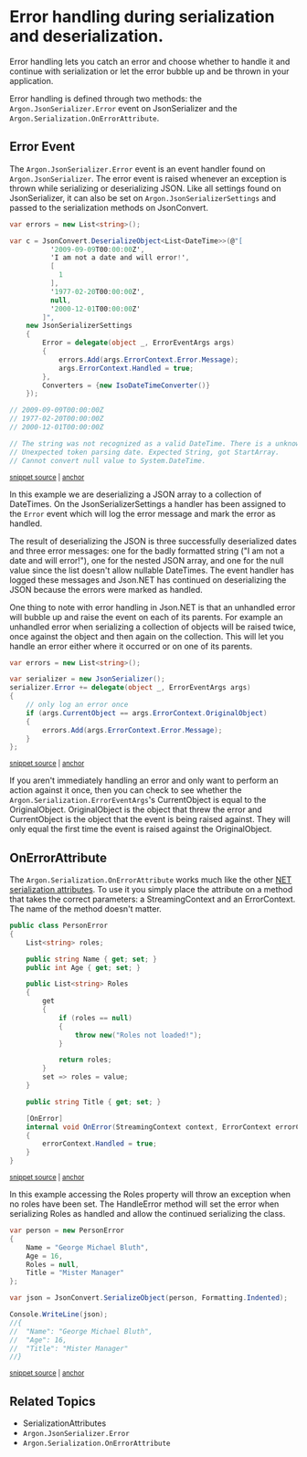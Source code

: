 # Error handling during serialization and deserialization.

Error handling lets you catch an error and choose whether to handle it and continue with serialization or let the error bubble up and be thrown in your application.

Error handling is defined through two methods: the `Argon.JsonSerializer.Error` event on JsonSerializer and the `Argon.Serialization.OnErrorAttribute`.


## Error Event

The `Argon.JsonSerializer.Error` event is an event handler found on `Argon.JsonSerializer`. The error event is raised whenever an exception is thrown while serializing or deserializing JSON. Like all settings found on JsonSerializer, it can also be set on `Argon.JsonSerializerSettings` and passed to the serialization methods on JsonConvert.

<!-- snippet: SerializationErrorHandling -->
<a id='snippet-serializationerrorhandling'></a>
```cs
var errors = new List<string>();

var c = JsonConvert.DeserializeObject<List<DateTime>>(@"[
          '2009-09-09T00:00:00Z',
          'I am not a date and will error!',
          [
            1
          ],
          '1977-02-20T00:00:00Z',
          null,
          '2000-12-01T00:00:00Z'
        ]",
    new JsonSerializerSettings
    {
        Error = delegate(object _, ErrorEventArgs args)
        {
            errors.Add(args.ErrorContext.Error.Message);
            args.ErrorContext.Handled = true;
        },
        Converters = {new IsoDateTimeConverter()}
    });

// 2009-09-09T00:00:00Z
// 1977-02-20T00:00:00Z
// 2000-12-01T00:00:00Z

// The string was not recognized as a valid DateTime. There is a unknown word starting at index 0.
// Unexpected token parsing date. Expected String, got StartArray.
// Cannot convert null value to System.DateTime.
```
<sup><a href='/src/Tests/Documentation/SerializationTests.cs#L200-L232' title='Snippet source file'>snippet source</a> | <a href='#snippet-serializationerrorhandling' title='Start of snippet'>anchor</a></sup>
<!-- endSnippet -->

In this example we are deserializing a JSON array to a collection of DateTimes. On the JsonSerializerSettings a handler has been assigned to the `Error` event which will log the error message and mark the error as handled.

The result of deserializing the JSON is three successfully deserialized dates and three error messages: one for the badly formatted string ("I am not a date and will error!"), one for the nested JSON array, and one for the null value since the list doesn't allow nullable DateTimes. The event handler has logged these messages and Json.NET has continued on deserializing the JSON because the errors were marked as handled.

One thing to note with error handling in Json.NET is that an unhandled error will bubble up and raise the event on each of its parents. For example an unhandled error when serializing a collection of objects will be raised twice, once against the object and then again on the collection. This will let you handle an error either where it occurred or on one of its parents.

<!-- snippet: SerializationErrorHandlingWithParent -->
<a id='snippet-serializationerrorhandlingwithparent'></a>
```cs
var errors = new List<string>();

var serializer = new JsonSerializer();
serializer.Error += delegate(object _, ErrorEventArgs args)
{
    // only log an error once
    if (args.CurrentObject == args.ErrorContext.OriginalObject)
    {
        errors.Add(args.ErrorContext.Error.Message);
    }
};
```
<sup><a href='/src/Tests/Documentation/SerializationTests.cs#L240-L254' title='Snippet source file'>snippet source</a> | <a href='#snippet-serializationerrorhandlingwithparent' title='Start of snippet'>anchor</a></sup>
<!-- endSnippet -->

If you aren't immediately handling an error and only want to perform an action against it once, then you can check to see whether the `Argon.Serialization.ErrorEventArgs`'s CurrentObject is equal to the OriginalObject. OriginalObject is the object that threw the error and CurrentObject is the object that the event is being raised against. They will only equal the first time the event is raised against the OriginalObject.

## OnErrorAttribute

The `Argon.Serialization.OnErrorAttribute` works much like the other [NET serialization attributes](SerializationAttributes). To use it you simply place the attribute on a method that takes the correct parameters: a StreamingContext and an ErrorContext. The name of the method doesn't matter.

<!-- snippet: SerializationErrorHandlingAttributeObject -->
<a id='snippet-serializationerrorhandlingattributeobject'></a>
```cs
public class PersonError
{
    List<string> roles;

    public string Name { get; set; }
    public int Age { get; set; }

    public List<string> Roles
    {
        get
        {
            if (roles == null)
            {
                throw new("Roles not loaded!");
            }

            return roles;
        }
        set => roles = value;
    }

    public string Title { get; set; }

    [OnError]
    internal void OnError(StreamingContext context, ErrorContext errorContext)
    {
        errorContext.Handled = true;
    }
}
```
<sup><a href='/src/Tests/Documentation/SerializationTests.cs#L257-L289' title='Snippet source file'>snippet source</a> | <a href='#snippet-serializationerrorhandlingattributeobject' title='Start of snippet'>anchor</a></sup>
<!-- endSnippet -->

In this example accessing the Roles property will throw an exception when no roles have been set. The HandleError method will set the error when serializing Roles as handled and allow the continued serializing the class.

<!-- snippet: SerializationErrorHandlingAttributeExample -->
<a id='snippet-serializationerrorhandlingattributeexample'></a>
```cs
var person = new PersonError
{
    Name = "George Michael Bluth",
    Age = 16,
    Roles = null,
    Title = "Mister Manager"
};

var json = JsonConvert.SerializeObject(person, Formatting.Indented);

Console.WriteLine(json);
//{
//  "Name": "George Michael Bluth",
//  "Age": 16,
//  "Title": "Mister Manager"
//}
```
<sup><a href='/src/Tests/Documentation/SerializationTests.cs#L294-L313' title='Snippet source file'>snippet source</a> | <a href='#snippet-serializationerrorhandlingattributeexample' title='Start of snippet'>anchor</a></sup>
<!-- endSnippet -->


## Related Topics

 * SerializationAttributes
 * `Argon.JsonSerializer.Error`
 * `Argon.Serialization.OnErrorAttribute`
